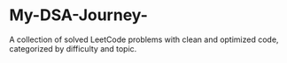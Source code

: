 # My-DSA-Journey-
A collection of solved LeetCode problems with clean and optimized code, categorized by difficulty and topic.
